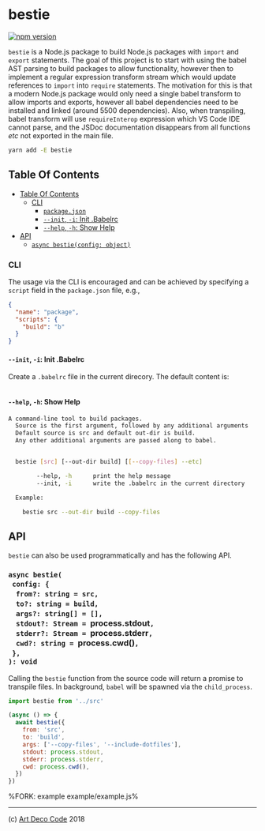 # bestie

[![npm version](https://badge.fury.io/js/bestie.svg)](https://npmjs.org/package/bestie)

`bestie` is a Node.js package to build Node.js packages with `import` and `export` statements. The goal of this project is to start with using the babel AST parsing to build packages to allow functionality, however then to implement a regular expression transform stream which would update references to `import` into `require` statements. The motivation for this is that a modern Node.js package would only need a single babel transform to allow imports and exports, however all babel dependencies need to be installed and linked (around 5500 dependencies). Also, when transpiling, babel transform will use `requireInterop` expression which VS Code IDE cannot parse, and the JSDoc documentation disappears from all functions _etc_ not exported in the main file.

```sh
yarn add -E bestie
```

## Table Of Contents

- [Table Of Contents](#table-of-contents)
  * [CLI](#cli)
    * [`package.json`](#packagejson)
    * [`--init`, `-i`: Init .Babelrc](#--init--i-init-babelrc)
    * [`--help`, `-h`: Show Help](#--help--h-show-help)
- [API](#api)
  * [`async bestie(config: object)`](#async-bestieconfig-from-string--srcto-string--buildargs-string--stdout-streamstderr-streamcwd-string-void)

### CLI

The usage via the CLI is encouraged and can be achieved by specifying a `script` field in the <a name="packagejson">`package.json`</a> file, e.g.,

```json
{
  "name": "package",
  "scripts": {
  	"build": "b"
  }
}
```

#### `--init`, `-i`: Init .Babelrc

Create a `.babelrc` file in the current direcory. The default content is:

```json

```

#### `--help`, `-h`: Show Help

```sh
A command-line tool to build packages.
  Source is the first argument, followed by any additional arguments
  Default source is src and default out-dir is build.
  Any other additional arguments are passed along to babel.


  bestie [src] [--out-dir build] [[--copy-files] --etc]

        --help, -h      print the help message
        --init, -i      write the .babelrc in the current directory

  Example:

    bestie src --out-dir build --copy-files
```

## API

`bestie` can also be used programmatically and has the following API.

### `async bestie(`<br/>&nbsp;&nbsp;`config: {`<br/>&nbsp;&nbsp;&nbsp;&nbsp;`from?: string = src,`<br/>&nbsp;&nbsp;&nbsp;&nbsp;`to?: string = build,`<br/>&nbsp;&nbsp;&nbsp;&nbsp;`args?: string[] = [],`<br/>&nbsp;&nbsp;&nbsp;&nbsp;`stdout?: Stream = `process.stdout`,`<br/>&nbsp;&nbsp;&nbsp;&nbsp;`stderr?: Stream = `process.stderr`,`<br/>&nbsp;&nbsp;&nbsp;&nbsp;`cwd?: string = `process.cwd()`,`<br/>&nbsp;&nbsp;`},`<br/>`): void`

Calling the `bestie` function from the source code will return a promise to transpile files. In background, `babel` will be spawned via the `child_process`.

```javascript
import bestie from '../src'

(async () => {
  await bestie({
    from: 'src',
    to: 'build',
    args: ['--copy-files', '--include-dotfiles'],
    stdout: process.stdout,
    stderr: process.stderr,
    cwd: process.cwd(),
  })
})
```

%FORK: example example/example.js%

---

(c) [Art Deco Code][1] 2018

[1]: https://adc.sh
